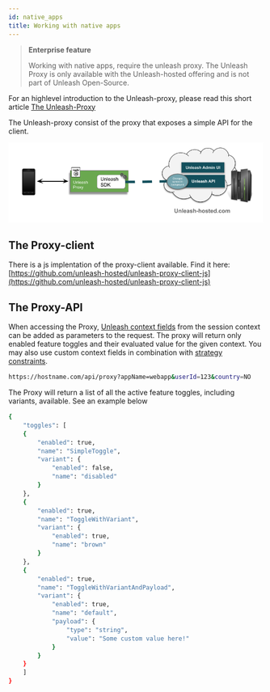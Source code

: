 ```yaml
---
id: native_apps
title: Working with native apps
---
```


> **Enterprise feature**
>
> Working with native apps, require the unleash proxy. The Unleash Proxy is only available with the Unleash-hosted offering and is not part of Unleash Open-Source.

For an highlevel introduction to the Unleash-proxy, please read this short article [The Unleash-Proxy](https://www.unleash-hosted.com/articles/the-unleash-proxy)

The Unleash-proxy consist of the proxy that exposes a simple API for the client.

![Unleash Proxy](../assets/The-unleash-proxy.png)

## The Proxy-client

There is a js implentation of the proxy-client available. 
Find it here: [https://github.com/unleash-hosted/unleash-proxy-client-js](https://github.com/unleash-hosted/unleash-proxy-client-js)

## The Proxy-API

When accessing the Proxy, [Unleash context fields](unleash_context) from the session context can be added as parameters to the request. The proxy will return only enabled feature toggles and their evaluated value for the given context. You may also use custom context fields in combination with [strategy constraints](strategy_constraints).

```sh
https://hostname.com/api/proxy?appName=webapp&userId=123&country=NO
```
The Proxy will return a list of all the active feature toggles, including variants, available. See an example below
```sh
{
    "toggles": [
    {
        "enabled": true,
        "name": "SimpleToggle",
        "variant": {
            "enabled": false,
            "name": "disabled"
        }
    },
    {
        "enabled": true,
        "name": "ToggleWithVariant",
        "variant": {
            "enabled": true,
            "name": "brown"
        }
    },
    {
        "enabled": true,
        "name": "ToggleWithVariantAndPayload",
        "variant": {
            "enabled": true,
            "name": "default",
            "payload": {
                "type": "string",
                "value": "Some custom value here!"
            }
        }
    }
    ]
}
```